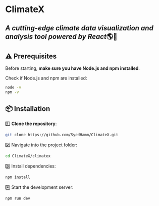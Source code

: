 # ClimateX
*A cutting-edge climate data visualization and analysis tool powered by React*🌎🌿  
---

## ⚠️ Prerequisites  
Before starting, **make sure you have Node.js and npm installed**.  

Check if Node.js and npm are installed:  
```sh
node -v
npm -v
```

## 📦 Installation  

1️⃣ **Clone the repository**:  
```sh
git clone https://github.com/SyedHamm/ClimateX.git
```

2️⃣ Navigate into the project folder:
```sh
cd ClimateX/climatex
```

3️⃣ Install dependencies:
```sh
npm install
```

4️⃣ Start the development server:
```sh
npm run dev
```
